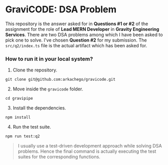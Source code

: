 # GraviCODE: DSA Problem

This repository is the answer asked for in **Questions #1 or #2** of the assignment for the role of **Lead MERN Developer** in **Gravity Engineering Services**. There are two DSA problems among which I have been asked to pick one to solve. I've chosen **Question #2** for my submission. The `src/q2/index.ts` file is the actual artifact which has been asked for.

### How to run it in your local system?

1. Clone the repository.

```
git clone git@github.com:arkachego/gravicode.git
```

2. Move inside the `gravicode` folder.

```
cd gravipipe
```

3. Install the dependencies.

```
npm install
```

4. Run the test suite.

```
npm run test:q2
```

> I usually use a test-driven development approach while solving DSA problems. Hence the final command is actually executing the test suites for the corresponding functions.